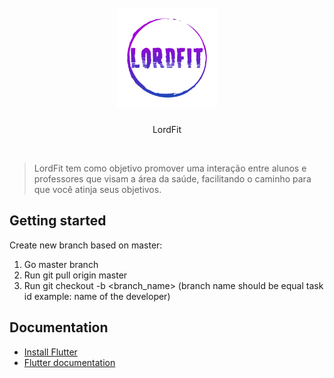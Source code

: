 <h1 align="center">
 <br>
  <img src="https://github.com/c-Bruno/LordFit/blob/master/assets/images/LogoFinal.png" alt="LordFit" width="160">
<br>
</h1>
<p align="center">LordFit</p>
<br>


> LordFit tem como objetivo promover uma interação entre alunos e professores que visam a área da saúde, facilitando o caminho para que você atinja seus objetivos.


## Getting started
Create new branch based on master:

1. Go master branch
2. Run git pull origin master
3. Run git checkout -b <branch_name> (branch name should be equal task id example: name of the developer)


## Documentation

* [Install Flutter](https://flutter.dev/get-started/)
* [Flutter documentation](https://flutter.dev/docs)
